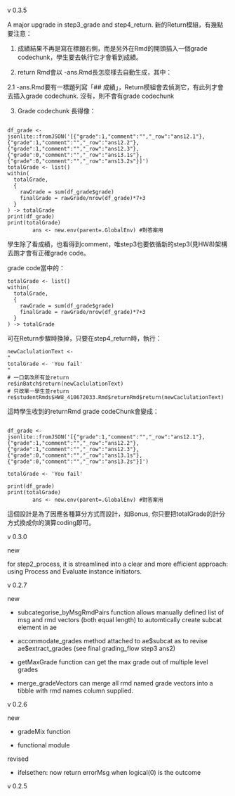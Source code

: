 v 0.3.5

A major upgrade in step3_grade and step4_return.
新的Return模組，有幾點要注意：

1. 成績結果不再是寫在標題右側，而是另外在Rmd的開頭插入一個grade codechunk，學生要去執行它才會看到成績。

2. return Rmd會以 -ans.Rmd長怎麼樣去自動生成，其中： 

2.1 -ans.Rmd要有一標題列寫「## 成績」，Return模組會去偵測它，有此列才會去插入grade codechunk. 沒有，則不會有grade codechunk

3. Grade codechunk 長得像：
```{r grade}

df_grade <- 
jsonlite::fromJSON('[{"grade":1,"comment":"","_row":"ans12.1"},{"grade":1,"comment":"","_row":"ans12.2"},{"grade":1,"comment":"","_row":"ans12.3"},{"grade":0,"comment":"","_row":"ans13.1s"},{"grade":0,"comment":"","_row":"ans13.2s"}]')
totalGrade <- list()
within(
  totalGrade,
  {
    rawGrade = sum(df_grade$grade)
    finalGrade = rawGrade/nrow(df_grade)*7+3
  }
) -> totalGrade
print(df_grade)
print(totalGrade)
        ans <- new.env(parent=.GlobalEnv) #對答案用

```

學生除了看成績，也看得到comment，唯step3也要依循新的step3(見HW8)架構去跑才會有正確grade code。

grade code當中的：

```{r}
totalGrade <- list()
within(
  totalGrade,
  {
    rawGrade = sum(df_grade$grade)
    finalGrade = rawGrade/nrow(df_grade)*7+3
  }
) -> totalGrade
```

可在Return步驟時換掉，只要在step4_return時，執行：
```{r}
newCaclulationText <- 
"
totalGrade <- 'You fail'
"
# 一口氣改所有並return
re$inBatch$return(newCaclulationText)
# 只改單一學生並return
re$studentRmds$HW8_410672033.Rmd$returnRmd$return(newCaclulationText)
```

這時學生收到的returnRmd grade codeChunk會變成：
```{r grade}

df_grade <- 
jsonlite::fromJSON('[{"grade":1,"comment":"","_row":"ans12.1"},{"grade":1,"comment":"","_row":"ans12.2"},{"grade":1,"comment":"","_row":"ans12.3"},{"grade":0,"comment":"","_row":"ans13.1s"},{"grade":0,"comment":"","_row":"ans13.2s"}]')

totalGrade <- 'You fail'

print(df_grade)
print(totalGrade)
        ans <- new.env(parent=.GlobalEnv) #對答案用

```

這個設計是為了因應各種算分方式而設計，如Bonus, 你只要把totalGrade的計分方式換成你的演算coding即可。


v 0.3.0

new 

for step2_process, it is streamlined into a clear and more efficient approach: using Process and Evaluate instance initiators.

v 0.2.7

new

* subcategorise_byMsgRmdPairs function allows manually defined list of msg and rmd vectors (both equal length) to automtically create subcat element in ae 

* accommodate_grades method attached to ae\$subcat as to revise ae\$extract_grades (see final grading_flow step3 ans2)

* getMaxGrade function can get the max grade out of multiple level grades

* merge_gradeVectors can merge all rmd named grade vectors into a tibble with rmd names column supplied.

v 0.2.6

new
* gradeMix function 

* functional module

revised
* ifelsethen: now return errorMsg when logical(0) is the outcome

v 0.2.5

